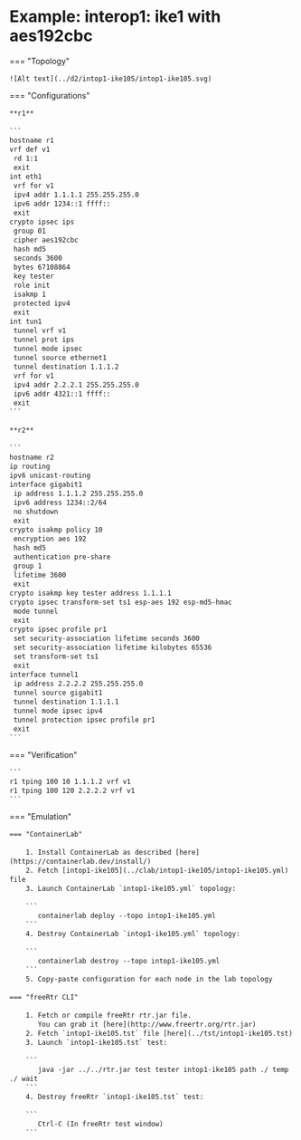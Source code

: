 # Example: interop1: ike1 with aes192cbc

=== "Topology"

    ![Alt text](../d2/intop1-ike105/intop1-ike105.svg)

=== "Configurations"

    **r1**

    ```
    hostname r1
    vrf def v1
     rd 1:1
     exit
    int eth1
     vrf for v1
     ipv4 addr 1.1.1.1 255.255.255.0
     ipv6 addr 1234::1 ffff::
     exit
    crypto ipsec ips
     group 01
     cipher aes192cbc
     hash md5
     seconds 3600
     bytes 67108864
     key tester
     role init
     isakmp 1
     protected ipv4
     exit
    int tun1
     tunnel vrf v1
     tunnel prot ips
     tunnel mode ipsec
     tunnel source ethernet1
     tunnel destination 1.1.1.2
     vrf for v1
     ipv4 addr 2.2.2.1 255.255.255.0
     ipv6 addr 4321::1 ffff::
     exit
    ```

    **r2**

    ```
    hostname r2
    ip routing
    ipv6 unicast-routing
    interface gigabit1
     ip address 1.1.1.2 255.255.255.0
     ipv6 address 1234::2/64
     no shutdown
     exit
    crypto isakmp policy 10
     encryption aes 192
     hash md5
     authentication pre-share
     group 1
     lifetime 3600
     exit
    crypto isakmp key tester address 1.1.1.1
    crypto ipsec transform-set ts1 esp-aes 192 esp-md5-hmac
     mode tunnel
     exit
    crypto ipsec profile pr1
     set security-association lifetime seconds 3600
     set security-association lifetime kilobytes 65536
     set transform-set ts1
     exit
    interface tunnel1
     ip address 2.2.2.2 255.255.255.0
     tunnel source gigabit1
     tunnel destination 1.1.1.1
     tunnel mode ipsec ipv4
     tunnel protection ipsec profile pr1
     exit
    ```

=== "Verification"

    ```
    r1 tping 100 10 1.1.1.2 vrf v1
    r1 tping 100 120 2.2.2.2 vrf v1
    ```

=== "Emulation"

    === "ContainerLab"

        1. Install ContainerLab as described [here](https://containerlab.dev/install/)  
        2. Fetch [intop1-ike105](../clab/intop1-ike105/intop1-ike105.yml) file  
        3. Launch ContainerLab `intop1-ike105.yml` topology:  

        ```
           containerlab deploy --topo intop1-ike105.yml  
        ```
        4. Destroy ContainerLab `intop1-ike105.yml` topology:  

        ```
           containerlab destroy --topo intop1-ike105.yml  
        ```
        5. Copy-paste configuration for each node in the lab topology

    === "freeRtr CLI"

        1. Fetch or compile freeRtr rtr.jar file.  
           You can grab it [here](http://www.freertr.org/rtr.jar)  
        2. Fetch `intop1-ike105.tst` file [here](../tst/intop1-ike105.tst)  
        3. Launch `intop1-ike105.tst` test:  

        ```
           java -jar ../../rtr.jar test tester intop1-ike105 path ./ temp ./ wait
        ```
        4. Destroy freeRtr `intop1-ike105.tst` test:  

        ```
           Ctrl-C (In freeRtr test window)
        ```

